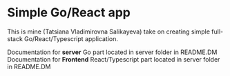 # Simple Go/React app

This is mine (Tatsiana Vladimirovna Salikayeva) take on creating simple full-stack Go/React/Typescript application.

Documentation for <strong>server</strong> Go part located in server folder in README.DM
Documentation for <strong>Frontend</strong> React/Typescript part located in server folder in README.DM
